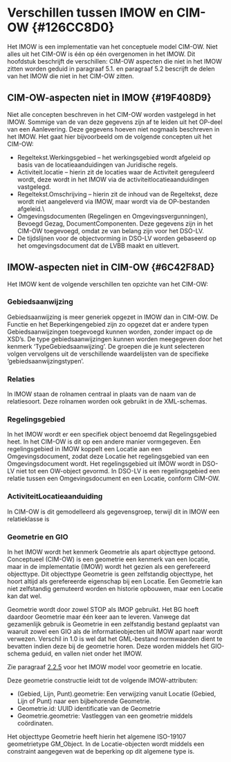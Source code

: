 # Verschillen tussen IMOW en CIM-OW {#126CC8D0}

Het IMOW is een implementatie van het conceptuele model CIM-OW. Niet alles uit
het CIM-OW is één op één overgenomen in het IMOW. Dit hoofdstuk beschrijft de
verschillen: CIM-OW aspecten die niet in het IMOW zitten worden geduid in
paragraaf 5.1. en paragraaf 5.2 bescrijft de delen van het IMOW die niet in het
CIM-OW zitten.

## CIM-OW-aspecten niet in IMOW {#19F408D9}

Niet alle concepten beschreven in het CIM-OW worden vastgelegd in het IMOW.
Sommige van de van deze gegevens zijn af te leiden uit het OP-deel van een
Aanlevering. Deze gegevens hoeven niet nogmaals beschreven in het IMOW. Het gaat
hier bijvoorbeeld om de volgende concepten uit het CIM-OW:

- Regeltekst.Werkingsgebied – het werkingsgebied wordt afgeleid op basis van de locatieaanduidingen van Juridische regels.
- Activiteit.locatie – hierin zit de locaties waar de Activiteit gereguleerd wordt, deze wordt in het IMOW via de activiteitlocatieaanduidingen vastgelegd.
- Regeltekst.Omschrijving – hierin zit de inhoud van de Regeltekst, deze wordt niet aangeleverd via IMOW, maar wordt via de OP-bestanden afgeleid.\
- Omgevingsdocumenten (Regelingen en Omgevingsvergunningen), Bevoegd Gezag, DocumentComponenten. Deze gegevens zijn in het CIM-OW toegevoegd, omdat ze van belang zijn voor het DSO-LV.
- De tijdslijnen voor de objectvorming in DSO-LV worden gebaseerd op het omgevingsdocument dat de LVBB maakt en uitlevert.

## IMOW-aspecten niet in CIM-OW {#6C42F8AD}

Het IMOW kent de volgende verschillen ten opzichte van het CIM-OW:

### Gebiedsaanwijzing

Gebiedsaanwijzing is meer generiek opgezet in IMOW dan in CIM-OW. De Functie en
het Beperkingengebied zijn zo opgezet dat er andere typen Gebiedsaanwijzingen
toegevoegd kunnen worden, zonder impact op de XSD’s. De type gebiedsaanwijzingen
kunnen worden meegegeven door het kenmerk ‘TypeGebiedsaanwijzing’. De groepen
die je kunt selecteren volgen vervolgens uit de verschillende waardelijsten van
de specifieke ‘gebiedsaanwijzingstypen’.

### Relaties

In IMOW staan de rolnamen centraal in plaats van de naam van de relatiesoort.
Deze rolnamen worden ook gebruikt in de XML-schemas.

### Regelingsgebied

In het IMOW wordt er een specifiek object benoemd dat Regelingsgebied heet. In
het CIM-OW is dit op een andere manier vormgegeven. Een regelingsgebied in IMOW
koppelt een Locatie aan een Omgevingsdocument, zodat deze Locatie het
regelingsgebied van een Omgevingsdocument wordt. Het regelingsgebied uit IMOW
wordt in DSO-LV niet tot een OW-object gevormd. In DSO-LV is een regelingsgebied
een relatie tussen een Omgevingsdocument en een Locatie, conform CIM-OW.

### ActiviteitLocatieaanduiding

In CIM-OW is dit gemodelleerd als gegevensgroep, terwijl dit in IMOW een
relatieklasse is

### Geometrie en GIO

In het IMOW wordt het kenmerk Geometrie als apart objecttype getoond.
Conceptueel (CIM-OW) is een geometrie een kenmerk van een locatie, maar in de
implementatie (IMOW) wordt het gezien als een gerefereerd objecttype. Dit
objecttype Geometrie is geen zelfstandig objecttype, het hoort altijd als
gerefereerde eigenschap bij een Locatie. Een Geometrie kan niet zelfstandig
gemuteerd worden en historie opbouwen, maar een Locatie kan dat wel.

Geometrie wordt door zowel STOP als IMOP gebruikt. Het BG hoeft daardoor
Geometrie maar één keer aan te leveren. Vanwege dat gezamenlijk gebruik is
Geometrie in een zelfstandig bestand geplaatst van waaruit zowel een GIO als de
informatieobjecten uit IMOW apart naar wordt verwezen. Verschil in 1.0 is wel
dat het GML-bestand normwaarden dient te bevatten indien deze bij de geometrie
horen. Deze worden middels het GIO-schema geduid, en vallen niet onder het IMOW.

Zie paragraaf <a href='#110333AD'>2.2.5</a> voor het IMOW model voor geometrie
en locatie.

Deze geometrie constructie leidt tot de volgende IMOW-attributen:

- (Gebied, Lijn, Punt).geometrie: Een verwijzing vanuit Locatie (Gebied, Lijn of Punt) naar een bijbehorende Geometrie.
- Geometrie.id: UUID identificatie van de Geometrie
- Geometrie.geometrie: Vastleggen van een geometrie middels coördinaten.

Het objecttype Geometrie heeft hierin het algemene ISO-19107 geometrietype
GM_Object. In de Locatie-objecten wordt middels een constraint aangegeven wat de
beperking op dit algemene type is.
